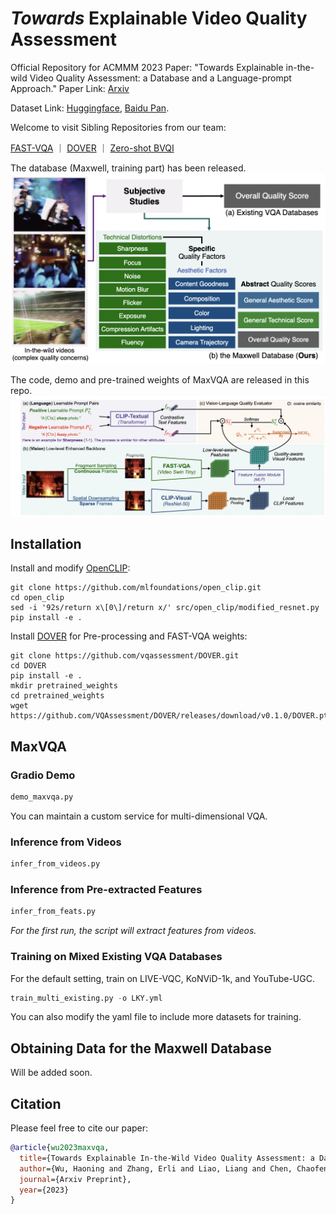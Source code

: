 # *Towards* Explainable Video Quality Assessment

Official Repository for ACMMM 2023 Paper: "Towards Explainable in-the-wild Video Quality Assessment: a Database and a Language-prompt Approach." Paper Link: [Arxiv](https://arxiv.org/abs/2305.12726)

Dataset Link: [Huggingface](https://huggingface.co/datasets/teowu/MaxWell/resolve/main/videos.zip), [Baidu Pan](https://pan.baidu.com/s/1sScyTryyGHAJic8Z2P70nw?pwd=a2mb).

Welcome to visit Sibling Repositories from our team:

[FAST-VQA](https://github.com/vqassessment/FAST-VQA-and-FasterVQA)  ｜ [DOVER](https://github.com/vqassessment/DOVER)  ｜  [Zero-shot BVQI](https://github.com/vqassessment/BVQI)

The database (Maxwell, training part) has been released.
![](figs/maxwell.png)

The code, demo and pre-trained weights of MaxVQA are released in this repo.
![](figs/maxvqa.png)


## Installation

Install and modify [OpenCLIP](https://github.com/mlfoundations/open_clip):

```
git clone https://github.com/mlfoundations/open_clip.git
cd open_clip
sed -i '92s/return x\[0\]/return x/' src/open_clip/modified_resnet.py 
pip install -e .
```

Install [DOVER](https://github.com/vqassessment/DOVER) for Pre-processing and FAST-VQA weights:

```
git clone https://github.com/vqassessment/DOVER.git
cd DOVER
pip install -e .
mkdir pretrained_weights 
cd pretrained_weights 
wget https://github.com/VQAssessment/DOVER/releases/download/v0.1.0/DOVER.pth 
```


## MaxVQA

### Gradio Demo

```python
demo_maxvqa.py
```

You can maintain a custom service for multi-dimensional VQA.


### Inference from Videos

```python
infer_from_videos.py
```

### Inference from Pre-extracted Features

```python
infer_from_feats.py
```

*For the first run, the script will extract features from videos.*


### Training on Mixed Existing VQA Databases

For the default setting, train on LIVE-VQC, KoNViD-1k, and YouTube-UGC.

```python
train_multi_existing.py -o LKY.yml
```

You can also modify the yaml file to include more datasets for training.

## Obtaining Data for the Maxwell Database

Will be added soon.

## Citation

Please feel free to cite our paper:

```bibtex
@article{wu2023maxvqa,
  title={Towards Explainable In-the-Wild Video Quality Assessment: a Database and a Language-Prompted Approach},
  author={Wu, Haoning and Zhang, Erli and Liao, Liang and Chen, Chaofeng and Hou, Jingwen and Wang, Annan  and Sun, Wenxiu and Yan, Qiong and Lin, Weisi},
  journal={Arxiv Preprint},
  year={2023}
}
```
